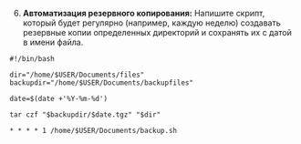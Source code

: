 6. **Автоматизация резервного копирования:**
   Напишите скрипт, который будет регулярно (например, каждую неделю) создавать резервные копии определенных директорий и сохранять их с датой в имени файла.

```
#!/bin/bash

dir="/home/$USER/Documents/files"
backupdir="/home/$USER/Documents/backupfiles"

date=$(date +'%Y-%m-%d')

tar czf "$backupdir/$date.tgz" "$dir"
```

```
* * * * 1 /home/$USER/Documents/backup.sh
```
